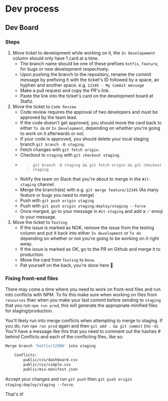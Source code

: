 # Dev process

## Dev Board

### Steps

1. Move ticket to development while working on it, the `In Developement` column should only have 1 card at a time.
    - The branch name should be one of these prefixes `hotfix`, `feature`, for bugs or new development respectively.
    - Upon pushing the branch to the repository, rename the commit message by prefixing it with the ticket's ID followed by a space, an hyphen and another space. e.g. `12345 - My Commit message`
    - Make a pull request and copy the PR's link.
    - Paste the link into the ticket's card on the development board at Stafiz.
2. Move the ticket to `Code Review`
    - Code review requires the approval of two developers and must be approved by the team lead.
    - If the code doesn't get approved, you should move the card back to either `To do` or `In Development`, depending on whether you're going to work on it afterwards or not.
    - If your code is approved, you should delete your local staging branch `git branch -D staging`.
    - Fetch changes with `git fetch origin`.
    - Checkout to `staging` with `git checkout staging`.
    - > `git branch -D staging && git fetch origin && git checkout staging`
    - Notify the team on Slack that you're about to merge in the `#it-staging` channel.
    - Merge the branch(es) with e.g. `git merge feature/12345` (As many feature or bugs you need to merge)
    - Push with `git push origin staging`
    - Push with `git push origin staging:deploy/staging --force`
    - Once merged, go to your message in `#it-staging` and add a :white_check_mark: emoji to your message.
3. Move the ticket to `Testing`
    - If the issue is marked as NOK, remove the issue from the testing column and put it back into either `In development` or `To do` depending on whether or not you're going to be working on it right away.
    - If the issue is marked as OK, go to the PR on Github and merge it to production.
    - Move the card from `Testing` to `Done`.
    - Pat yourself on the back, you're done here :raised_hands:.


### Fixing front-end files

There may come a time where you need to work on front-end files and run into conflicts with NPM.
To fix this make sure when working on files from `resources` than when you make your last commit before sending to `staging` that you run `npm run prod`, this will generate the appropriate minified files for staging/production.

You'll likely run into merge conflicts when attempting to merge to staging. If you do, run `npm run prod` again and then `git add . && git commit` (no `-m`). You'll have a message like this that you need to comment out the hashes # behind Conflicts and each of the conflicting files, like so:

```bash
Merge branch 'hotfix/12900' into staging

    Conflicts:
        public/css/dashboard.css
        public/css/simple.css
        public/mix-manifest.json
```

Accept your changes and run `git push` then `git push origin staging:deploy/staging --force`.

That's it!

